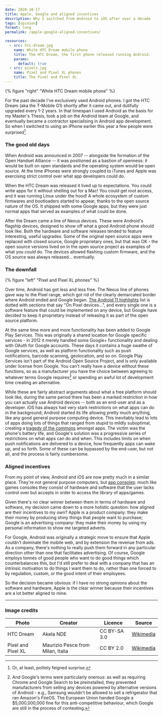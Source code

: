 ```yaml
---
date: 2020-10-17
title: Apple, Google and aligned incentives
description: Why I switched from Android to iOS after over a decade
tags: [opinion]
format: long
permalink: /apple-google-aligned-incentives/

resources:
  - src: htc-dream.jpg
    name: White HTC Dream mobile phone
    title: The HTC Dream, the first phone released running Android.
    params:
      default: true
  - src: pixels.jpg
    name: Pixel and Pixel XL phones
    title: The Pixel and Pixel XL
---
```


{% figure "right" "White HTC Dream mobile phone" %}

For the past decade I've exclusively used Android phones. I got the HTC Dream (aka the T-Mobile G1)
shortly after it came out, and dutifully upgraded every 1-2 years. In that timespan I used Android
as the basis for my Master's Thesis, took a job on the Android team at Google, and eventually
became a contractor specialising in Android app development. So when I switched to using an iPhone
earlier this year a few people were surprised[^1].

### The good old days

When Android was announced in 2007 -- alongside the formation of the Open Handset Alliance -- it
was positioned as a bastion of openness: it would be built on open standards and the operating
system would be open source. At the time iPhones were strongly coupled to iTunes and Apple was
exercising strict control over what app developers could do.

<!--more-->

When the HTC Dream was released it lived up to expectations. You could write apps for it without
shelling out for a Mac! You could get root access, and it was running Linux under the hood! A
whole ecosystem of custom firmwares and bootloaders started to appear, thanks to the open source
nature of the OS. It shipped with some Google apps, but they were just normal apps that served
as examples of what could be done.

After the Dream came a line of Nexus devices. These were Android's flagship devices, designed to
show off what a good Android phone should look like. Both the hardware and software releases
tended to feature interesting, useful upgrades. Some of the original open source apps were
replaced with closed source, Google proprietary ones, but that was OK - the open source 
versions lived on in the open source project as examples of what you _could_ do. The devices
allowed flashing custom firmware, and the OS source was always released... eventually.

### The downfall

{% figure "left" "Pixel and Pixel XL phones" %}

Over time, Android has got less and less free. The Nexus line of phones gave way to the Pixel
range, which got rid of the clearly demarcated border where Android ended and Google began.
[The Android 11 highlights](https://www.android.com/android-11/) list is dotted with sections
that say "On Pixel devices...", and every single one is a software feature that could be
implemented on any device, but Google have decided to keep it proprietary instead of releasing
it as part of the open source platform.

At the same time more and more functionality has been added to Google Play Services. This was
originally a shared location for Google specific services - in 2012 it merely handled some
Google+ functionality and dealing with OAuth for Google accounts. These days it contains a
huge swathe of Google services, as well as platform functionality such as push notifications,
barcode scanning, geolocation, and so on. Google Play Services isn't part of the Android
Open Source Project, and is only available under license from Google. You can't really have
a device without these functions, so as a manufacturer you have the choice between agreeing
to whatever terms Google requires[^2] or spending an awful lot of development time creating an
alternative.

While these are fairly abstract arguments about what a free platform should look like,
during the same period there has been a marked restriction in how you can actually use
Android devices -- both as an end-user and as a developer. iOS has always had very stark
restrictions on what apps can do in the background; Android started its life allowing
pretty much anything, like any good general purpose computing device. This inevitably
lead to lots of apps doing lots of things that ranged from stupid to mildly suboptimal,
creating a [tragedy of the commons](https://en.wikipedia.org/wiki/Tragedy_of_the_commons)
amongst apps. The victim was the phone's battery life, and Google's solution was a
progressive series of restrictions on what apps can do and when. This includes limits
on when push notifications are delivered to a device, how frequently apps can wake up,
and so forth. Some of these can be bypassed by the end-user, but not all, and the
process is fairly cumbersome.

### Aligned incentives

From my point of view, Android and iOS are now pretty much in a similar place.
They're not general purpose computers, but 
[app consoles](https://daringfireball.net/linked/2020/08/14/orland-epic-game-consoles):
much like games consoles they consist of hardware and software that the user lacks
control over but accepts in order to access the library of apps/games.

Given there's no clear winner between them in terms of hardware and software, my
decision came down to a more holistic question: how aligned are their
incentives to my own? Apple is a product company: they make their money by
producing shiny things that people want to purchase; Google is an advertising
company: they make their money by using my personal information to show me
targeted adverts.

For Google, Android was originally a strategic move to ensure that
Apple couldn't dominate the mobile web, and by extension the revenue from ads.
As a company, there's nothing to really push them forward in any particular
direction other than one that facilitates advertising. Of course, Google employs
tonnes of good people who want to do good things which counterbalances this, but 
I'd still prefer to deal with a company that has an intrinsic motivation to
do things I want them to do, rather than one forced to by regulation, custom,
or the good intent of their employees.

So the decision became obvious: if I have no strong opinions about the software
and hardware, Apple is the clear winner because their incentives are a lot
better aligned to mine.

---

### Image credits

Photo | Creator | Licence | Source
--- | --- | --- | ----
HTC Dream | Akela NDE | CC BY-SA 3.0 | [Wikimedia](https://commons.wikimedia.org/w/index.php?curid=6680413)
Pixel and Pixel XL | Maurizio Pesce from Milan, Italia | CC BY 2.0 | [Wikimedia](https://commons.wikimedia.org/w/index.php?curid=52110138)

[^1]: Or, at least, politely feigned surprise.

[^2]: And Google's terms were particularly onerous: as well as requiring Chrome and Google
      Search to be preinstalled, they prevented manufacturers from selling any devices
      powered by alternative versions of Android - e.g., Samsung wouldn't be allowed to
      sell a refrigerator that ran Amazon's FireOS. The European Union handed Google a
      $5,000,000,000 fine for this anti-competitive behaviour, which Google are still in
      the process of contesting.

